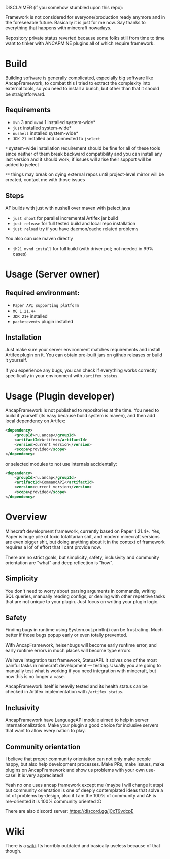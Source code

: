 DISCLAIMER (if you somehow stumbled upon this repo):

Framework is not considered for everyone/production ready anymore and in the foreseeable future. Basically it is just for me now. Say thanks to everything that happens with minecraft nowadays.

Repository private status reverted because some folks still from time to time want to tinker with ANCAPMINE plugins all of which require framework.

# Build
Building software is generally complicated, especially big software like AncapFramework, to combat this I tried to extract the complexity into external tools, so you need to install a bunch, but other than that it should be straightforward. 
## Requirements
- `mvn` 3 and `mvnd` 1 installed system-wide*
- `just` installed system-wide*
- `nushell` installed system-wide*
- `JDK 21` installed and connected to `jselect`

`*` system-wide installation requirement should be fine for all of these tools since neither of them break backward compatibility and you can install any last version and it should work, if issues will arise their support will be added to jselect

`**` things may break on dying external repos until project-level mirror will be created, contact me with those issues
## Steps
AF builds with just with nushell over maven with jselect java
- `just shoot` for parallel incremental Artifex jar build
- `just release` for full tested build and local repo installation
- `just reload` try if you have daemon/cache related problems

You also can use maven directly
- `jh21 mvnd install` for full build (with driver pot; not needed in 99% cases)

# Usage (Server owner)
## Required environment:
- `Paper API supporting platform`
- `MC 1.21.4+`
- `JDK 21+` installed
- `packetevents` plugin installed
## Installation
Just make sure your server environment matches requirements and install Artifex plugin on it. You can obtain pre-built jars on github releases or build it yourself. 

If you experience any bugs, you can check if everything works correctly specifically in your environment with `/artifex status`.

# Usage (Plugin developer)
AncapFramework is not published to repositories at the time. You need to build it yourself (its easy because build system is maven), and then add local dependency on Artifex:

```xml
<dependency>
    <groupId>ru.ancap</groupId>
    <artifactId>Artifex</artifactId>
    <version>current version</version>
    <scope>provided</scope>
</dependency>
```
or selected modules to not use internals accidentally:
```xml
<dependency>
    <groupId>ru.ancap</groupId>
    <artifactId>CommandAPI</artifactId>
    <version>current version</version>
    <scope>provided</scope>
</dependency>
```

# Overview

Minecraft development framework, currently based on Paper 1.21.4+. Yes, Paper is huge pile of toxic totalitarian shit, and modern minecraft versions are even bigger shit, but doing anything about it in the context of framework requires a lof of effort that I cant provide now.

There are no strict goals, but simplicity, safety, inclusivity and community orientation are "what" and deep reflection is "how".

## Simplicity

You don't need to worry about parsing arguments in commands, writing SQL queries, manually reading configs, or dealing with other repetitive tasks that are not unique to your plugin. Just focus on writing your plugin logic.

## Safety

Finding bugs in runtime using System.out.println() can be frustrating. Much better if those bugs popup early or even totally prevented.

With AncapFramework, heisenbugs will become early runtime error, and early runtime errors in much places will become type errors.

We have integration test framework, StatusAPI. It solves one of the most painful tasks in minecraft development — testing. Usually you are going to manually test what is working if you need integration with minecraft, but now this is no longer a case.

AncapFramework itself is heavily tested and its health status can be checked in Artifex implementation with `/artifex status`.

## Inclusivity

AncapFramework have LanguageAPI module aimed to help in server internationalization. Make your plugin a good choice for inclusive servers that want to allow every nation to play.

## Community orientation

I believe that proper community orientation can not only make people happy, but also help development processes. Make PRs, make issues, make plugins on AncapFramework and show us problems with your own use-case! It is very appreciated!

Yeah no one uses ancap framework except me (maybe i will change it atsp) but community orientation is one of deeply contemplated ideas that solve a lot of problems by-design, also if I am the 100% of community and AF is me-oriented it is 100% community oriented :D

There are also discord server: https://discord.gg/jCcT9vdcpE

# Wiki

There is a [wiki](https://github.com/ancap-dev/AncapFramework/wiki). Its horribly outdated and basically useless because of that though.